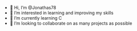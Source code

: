 - 👋 Hi, I’m @Jonathas78
- 👀 I’m interested in learning and improving my skills
- 🌱 I’m currently learning C
- 💞️ I’m looking to collaborate on as many projects as possible
<!---
Jonathas78/Jonathas78 is a ✨ special ✨ repository because its `README.md` (this file) appears on your GitHub profile.
You can click the Preview link to take a look at your changes.
--->
